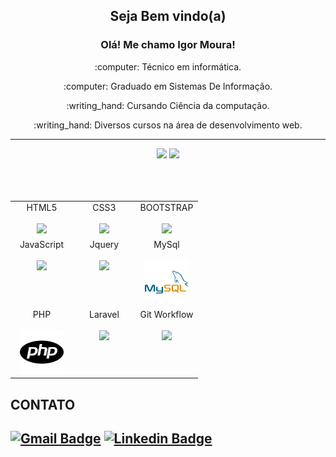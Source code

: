 <p align="center">
  <h2 align="center">Seja Bem vindo(a)</h2> 
  <h3 align="center">Olá! Me chamo Igor Moura!</h3>
  <p align="center">:computer: Técnico em informática.</p>
  <p align="center">:computer: Graduado em Sistemas De Informação.</p>
  <p align="center">:writing_hand: Cursando Ciência da computação.</p>
  <p align="center">:writing_hand: Diversos cursos na área de desenvolvimento web.</p><hr>
</p>

<div align="center">
  <a href="https://github.com/IgorTi17" style="text-decoration: none;">
    <img height="150em" src="https://github-readme-stats.vercel.app/api?username=IgorTi17&show_icons=true&theme=great-gatsby&include_all_commits=true&count_private=true"/>
    <img height="150em" src="https://github-readme-stats.vercel.app/api/top-langs/?username=IgorTi17&layout=compact&langs_count=7&theme=great-gatsby"/>
  </a>
</div><br>

<table align="center">
  <tbody>
    <tr valign="top">
      <td width="33%" align="center">
        <span>HTML5</span><br><br>
        <img height="70px" src="https://cdn.svgporn.com/logos/html-5.svg">
      </td>
      <td width="33%" align="center">
        <span>CSS3</span><br><br>
        <img height="70px" src="https://cdn.svgporn.com/logos/css-3.svg">
      </td>
      <td width="33%" align="center">
        <span>BOOTSTRAP</span><br><br>
        <img height="70px" src="https://getbootstrap.com.br/docs/4.1/assets/img/bootstrap-stack.png">
      </td>
    </tr><br>
    <tr valign="top">
      <td width="33%" align="center">
        <span>JavaScript</span><br><br>
        <img height="70px" src="https://cdn.svgporn.com/logos/javascript.svg">
      </td>
      <td width="33%" align="center">
        <span>Jquery</span><br><br>
        <img height="70px" src="https://miro.medium.com/max/500/1*Mmuvv0ITyhR0LnBTGoPb5A.jpeg">
      </td>
      <td width="33%" align="center">
        <span>MySql</span><br><br>
        <img height="70px" src="https://raw.githubusercontent.com/devicons/devicon/master/icons/mysql/mysql-original-wordmark.svg">
      </td>
    </tr><br>
    <tr valign="top">
      <td width="33%" align="center">
        <span>PHP</span><br><br>
        <img height="70px" src="https://raw.githubusercontent.com/devicons/devicon/master/icons/php/php-plain.svg">
      </td>
      <td width="33%" align="center">
        <span>Laravel</span><br><br>
        <img height="70px" src="https://camo.githubusercontent.com/dd71e1936b1cc9ce6fffa83caa20c034edbe5cb9ecf825fb58ec22aa6b5f175f/68747470733a2f2f63646e362e6170746f6964652e636f6d2f696d67732f342f322f322f34323261333938663531646530613434353431383535363538613337363264325f69636f6e2e706e673f773d323536">
      </td>
      <td width="33%" align="center">
        <span>Git Workflow</span><br><br>
        <img height="70px" src="https://coffops.com/wp-content/uploads/2020/10/1f265e2d4c43.jpg">
      </td>
    </tr>

  </tbody>
</table>



## CONTATO
[![Gmail Badge](https://img.shields.io/badge/-igormoura2204@gmail.com-c14438?style=flat-square&logo=Gmail&logoColor=white&link=mailto:igormoura2204@gmail.com)](mailto:igormoura2204@gmail.com)
[![Linkedin Badge](https://img.shields.io/badge/-Igor_Moura-blue?style=flat-square&logo=Linkedin&logoColor=white&link=https://www.linkedin.com/in/igor-moura-4b100219b/)](https://www.linkedin.com/in/igor-moura-4b100219b/)
---


